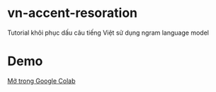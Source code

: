 # vn-accent-resoration
Tutorial khôi phục dấu câu tiếng Việt sử dụng ngram language model

# Demo
[Mở trong Google Colab](https://colab.research.google.com/github/nguyenvanhieuvn/vn-accent-resoration/blob/master/beam_search.ipynb)
